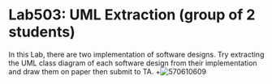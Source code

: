 ﻿# Lab503: UML Extraction (group of 2 students)

In this Lab, there are two implementation of software designs.
Try extracting the UML class diagram of each software design 
from their implementation and draw them on paper then submit to TA.
+![570610609](http://www.mx7.com/i/70b/9d4Ktv.jpg)
